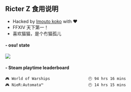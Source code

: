 ## Ricter Z 食用说明
- Hacked by [Imouto koko](https://osu.ppy.sh/users/7679162) with ❤️
- FFXIV 天下第一！
- 喜欢猫猫，是个冇猫孤儿

#### - osu! state
![](http://97.64.19.89:8080/api/v1/stat/4448675)

<!-- steam-box start -->
#### - Steam playtime leaderboard
```text
🎮 World of Warships                 🕘 94 hrs 16 mins
🎮 NieR:Automata™                    🕘 14 hrs 15 mins
```
<!-- Powered by https://github.com/YouEclipse/steam-box . -->
<!-- steam-box end -->

